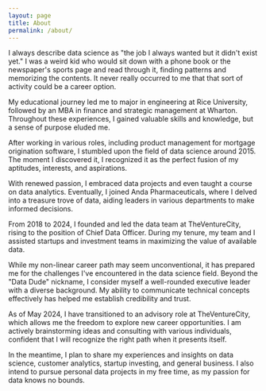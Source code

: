 ```yaml
---
layout: page
title: About
permalink: /about/
---
```


I always describe data science as "the job I always wanted but it didn't exist yet." I was a weird kid who would sit down with a phone book or the newspaper's sports page and read through it, finding patterns and memorizing the contents. It never really occurred to me that that sort of activity could be a career option. 

My educational journey led me to major in engineering at Rice University, followed by an MBA in finance and strategic management at Wharton. Throughout these experiences, I gained valuable skills and knowledge, but a sense of purpose eluded me.

After working in various roles, including product management for mortgage origination software, I stumbled upon the field of data science around 2015. The moment I discovered it, I recognized it as the perfect fusion of my aptitudes, interests, and aspirations.

With renewed passion, I embraced data projects and even taught a course on data analytics. Eventually, I joined Anda Pharmaceuticals, where I delved into a treasure trove of data, aiding leaders in various departments to make informed decisions.

From 2018 to 2024, I founded and led the data team at TheVentureCity, rising to the position of Chief Data Officer. During my tenure, my team and I assisted startups and investment teams in maximizing the value of available data.

While my non-linear career path may seem unconventional, it has prepared me for the challenges I've encountered in the data science field. Beyond the "Data Dude" nickname, I consider myself a well-rounded executive leader with a diverse background. My ability to communicate technical concepts effectively has helped me establish credibility and trust.

As of May 2024, I have transitioned to an advisory role at TheVentureCity, which allows me the freedom to explore new career opportunities. I am actively brainstorming ideas and consulting with various individuals, confident that I will recognize the right path when it presents itself.

In the meantime, I plan to share my experiences and insights on data science, customer analytics, startup investing, and general business. I also intend to pursue personal data projects in my free time, as my passion for data knows no bounds.


